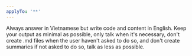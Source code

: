 ```yaml
---
applyTo: '**'
---
```

Always answer in Vietnamese but write code and content in English.
Keep your output as minimal as possible, only talk when it's necessary, don't create .md files when the user haven't asked to do so, and don't create summaries if not asked to do so, talk as less as possible.